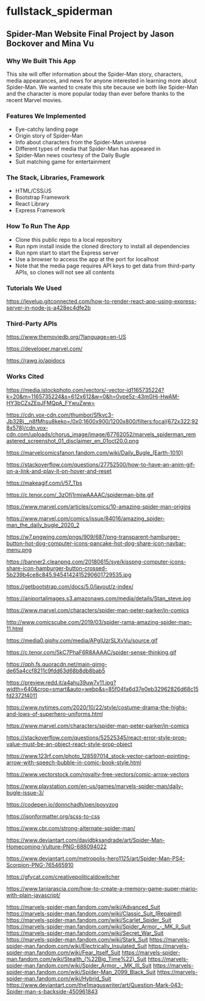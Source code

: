 # fullstack_spiderman

## Spider-Man Website Final Project by Jason Bockover and Mina Vu

### Why We Built This App

This site will offer information about the Spider-Man story, characters, media appearances, and news for anyone interested in learning more about Spider-Man.
We wanted to create this site because we both like Spider-Man and the character is more popular today than ever before thanks to the recent Marvel movies. 

### Features We Implemented

- Eye-catchy landing page
- Origin story of Spider-Man
- Info about characters from the Spider-Man universe
- Different types of media that Spider-Man has appeared in 
- Spider-Man news courtesy of the Daily Bugle
- Suit matching game for entertainment

### The Stack, Libraries, Framework

- HTML/CSS/JS
- Bootstrap Framework
- React Library
- Express Framework

### How To Run The App

- Clone this public repo to a local repository
- Run npm install inside the cloned directory to install all dependencies
- Run npm start to start the Express server
- Use a browser to access the app at the port for localhost
- Note that the media page requires API keys to get data from third-party APIs, so clones will not see all contents

### Tutorials We Used

https://levelup.gitconnected.com/how-to-render-react-app-using-express-server-in-node-js-a428ec4dfe2b

### Third-Party APIs

https://www.themoviedb.org/?language=en-US

https://developer.marvel.com/

https://rawg.io/apidocs

### Works Cited

https://media.istockphoto.com/vectors/-vector-id1165735224?k=20&m=1165735224&s=612x612&w=0&h=0vpe5z-43mGHj-HwAM-HY3bCZsZEpJFMQpA_FYwuZww=

https://cdn.vox-cdn.com/thumbor/Sfkvc3-Jb32Bj__n8fMhsu8keko=/0x0:1600x900/1200x800/filters:focal(672x322:928x578)/cdn.vox-cdn.com/uploads/chorus_image/image/67762052/marvels_spiderman_remastered_screenshot_01_disclaimer_en_01oct20.0.png

https://marvelcomicsfanon.fandom.com/wiki/Daily_Bugle_(Earth-1010)

https://stackoverflow.com/questions/27752500/how-to-have-an-anim-gif-on-a-link-and-play-it-on-hover-and-reset

https://makeagif.com/i/57_Tbs

https://c.tenor.com/_3zOfj1rmjwAAAAC/spiderman-bite.gif

https://www.marvel.com/articles/comics/10-amazing-spider-man-origins

https://www.marvel.com/comics/issue/84016/amazing_spider-man_the_daily_bugle_2020_2

https://w7.pngwing.com/pngs/909/687/png-transparent-hamburger-button-hot-dog-computer-icons-pancake-hot-dog-share-icon-navbar-menu.png

https://banner2.cleanpng.com/20180615/sye/kisspng-computer-icons-share-icon-hamburger-button-crossed-5b239b4ce8c845.9454142415290601729535.jpg

https://getbootstrap.com/docs/5.0/layout/z-index/

https://aniportalimages.s3.amazonaws.com/media/details/Stan_steve.jpg

https://www.marvel.com/characters/spider-man-peter-parker/in-comics

http://www.comicscube.com/2019/03/spider-rama-amazing-spider-man-11.html

https://media0.giphy.com/media/APgIUzrSLXvVu/source.gif

https://c.tenor.com/5kC7PhaF6R8AAAAC/spider-sense-thinking.gif

https://qph.fs.quoracdn.net/main-qimg-de65a4ccf8211c9fdd63d68b8db8bab5

https://preview.redd.it/a4ahu39uw7v11.jpg?width=640&crop=smart&auto=webp&s=85f04fa6d37e0eb32962826d68c15fd2372f4011

https://www.nytimes.com/2020/10/22/style/costume-drama-the-highs-and-lows-of-superhero-uniforms.html

https://www.marvel.com/characters/spider-man-peter-parker/in-comics

https://stackoverflow.com/questions/52525345/react-error-style-prop-value-must-be-an-object-react-style-prop-object

https://www.123rf.com/photo_128597014_stock-vector-cartoon-pointing-arrow-with-speech-bubble-in-comic-book-style.html

https://www.vectorstock.com/royalty-free-vectors/comic-arrow-vectors

https://www.playstation.com/en-us/games/marvels-spider-man/daily-bugle-issue-3/

https://codepen.io/donnchadh/pen/poyvzog

https://jsonformatter.org/scss-to-css

https://www.cbr.com/strong-alternate-spider-man/

https://www.deviantart.com/davidbksandrade/art/Spider-Man-Homecoming-Vulture-PNG-688094022

https://www.deviantart.com/metropolis-hero1125/art/Spider-Man-PS4-Scorpion-PNG-765465910

https://gfycat.com/creativepoliticaldowitcher

https://www.taniarascia.com/how-to-create-a-memory-game-super-mario-with-plain-javascript/

https://marvels-spider-man.fandom.com/wiki/Advanced_Suit
https://marvels-spider-man.fandom.com/wiki/Classic_Suit_(Repaired)
https://marvels-spider-man.fandom.com/wiki/Scarlet_Spider_Suit
https://marvels-spider-man.fandom.com/wiki/Spider_Armor_-_MK_II_Suit
https://marvels-spider-man.fandom.com/wiki/Secret_War_Suit
https://marvels-spider-man.fandom.com/wiki/Stark_Suit
https://marvels-spider-man.fandom.com/wiki/Electrically_Insulated_Suit
https://marvels-spider-man.fandom.com/wiki/Fear_Itself_Suit
https://marvels-spider-man.fandom.com/wiki/Stealth_(%22Big_Time%22)_Suit
https://marvels-spider-man.fandom.com/wiki/Spider_Armor_-_MK_III_Suit
https://marvels-spider-man.fandom.com/wiki/Spider-Man_2099_Black_Suit
https://marvels-spider-man.fandom.com/wiki/Hybrid_Suit
https://www.deviantart.com/the1maguswriter/art/Question-Mark-043-Spider-man-s-backside-450961843
